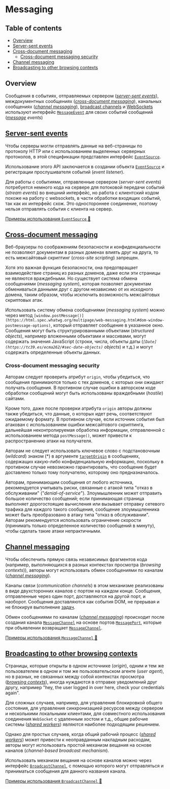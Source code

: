 # Messaging

## Table of contents

- [Overview](#overview)
- [Server-sent events](#server-sent-events)
- [Cross-document messaging](#cross-document-messaging)
  - [Cross-document messaging security](#cross-document-messaging-security)
- [Channel messaging](#channel-messaging)
- [Broadcasting to other browsing contexts](#broadcasting-to-other-browsing-contexts)

## Overview

Сообщения в событиях, отправляемых сервером ([*server-sent events*](https://html.spec.whatwg.org/multipage/server-sent-events.html#server-sent-events)), междокументных сообщениях ([*cross-document messaging*](https://html.spec.whatwg.org/multipage/web-messaging.html#web-messaging)), канальных сообщениях ([*channel messaging*](https://html.spec.whatwg.org/multipage/web-messaging.html#channel-messaging)), [broadcast channels](https://html.spec.whatwg.org/multipage/web-messaging.html#broadcasting-to-other-browsing-contexts) и [WebSockets](https://websockets.spec.whatwg.org/) используют интерфейс [`MessageEvent`](https://html.spec.whatwg.org/multipage/comms.html#messageevent) для своих событий сообщений (*[message](https://html.spec.whatwg.org/multipage/indices.html#event-message) events*)

## [Server-sent events](https://html.spec.whatwg.org/multipage/server-sent-events.html#server-sent-events)

Чтобы серверы могли отправлять данные на веб-страницы по протоколу HTTP или с использованием выделенных серверных протоколов, в этой спецификации представлен интерфейс [`EventSource`](https://html.spec.whatwg.org/multipage/server-sent-events.html#eventsource).

Использование этого API заключается в создании объекта [`EventSource`](https://html.spec.whatwg.org/multipage/server-sent-events.html#eventsource) и регистрации прослушивателя событий (*event listener*).

Для работы с событиями, отправленные сервером (*server-sent events*) потребуется немного кода на сервере для потоковой передачи событий (*stream events*) во внешний интерфейс, но работа с клиентский кодом похоже на работу с websockets, в части обработки входящих событий, так как их интерфейс схож. Это одностороннее соединение, поэтому нельзя отправлять события с клиента на сервер.

[Примеры использования `EventSource` 📂](./examples/example-server-send-event.md)

## [Cross-document messaging](https://html.spec.whatwg.org/multipage/web-messaging.html#web-messaging)

Веб-браузеры по соображениям безопасности и конфиденциальности не позволяют документам в разных доменах влиять друг на друга, то есть межсайтовый скриптинг (*cross-site scripting*) запрещен.

Хотя это важная функция безопасности, она предотвращает взаимодействие страниц из разных доменов, даже если эти страницы не являются враждебными. Но существует система обмена сообщениями (*messaging system*), которая позволяет документам обмениваться данными друг с другом независимо от их исходного домена, таким образом, чтобы исключить возможность межсайтовых скриптовых атак.

Использовать систему обмена сообщениями (*messaging system*) можно через метод `[window.postMessage()](https://html.spec.whatwg.org/multipage/web-messaging.html#dom-window-postmessage-options)`, который отправляет сообщение в указанное окно. Сообщения могут быть структурированными объектами (*structured objects*), например вложенными объектами и массивами, могут содержать значения JavaScript (строки, числа, объекты даты (*`[Date](https://tc39.es/ecma262/#sec-date-objects)` objects*) и т.д.) и могут содержать определенные объекты данных.

### Cross-document messaging security

Авторам следует проверить атрибут `origin`, чтобы убедиться, что сообщения принимаются только с тех доменов, с которых они ожидают получать сообщения. В противном случае ошибки в авторском коде обработки сообщений могут быть использованы враждебными (*hostile*) сайтами.

Кроме того, даже после проверки атрибута `origin` авторы должны также убедиться, что данные, о которых идет речь, соответствуют ожидаемому формату. В противном случае, если источник события был атакован с использованием ошибки межсайтового скриптинга, дальнейшая неконтролируемая обработка информации, отправленной с использованием метода `postMessage()`, может привести к распространению атаки на получателя.

Авторам не следует использовать ключевое слово с подстановочным (*wildcard*) знаком (*) в аргументе [`targetOrigin`](https://html.spec.whatwg.org/multipage/web-messaging.html#dom-window-postmessage) в сообщениях, содержащих какую-либо конфиденциальную информацию, поскольку в противном случае невозможно гарантировать, что сообщение будет доставлено только тому получателю, которому оно предназначалось.

Авторам, принимающим сообщения от любого источника, рекомендуется учитывать риски, связанные с атакой типа "отказ в обслуживании" ("*denial-of-service*"). Злоумышленник может отправить большое количество сообщений; если принимающая страница выполняет дорогостоящие вычисления или вызывает отправку сетевого трафика для каждого такого сообщения, сообщение злоумышленника может быть преобразовано в атаку типа "отказ в обслуживании". Авторам рекомендуется использовать ограничение скорости (принимать только определенное количество сообщений в минуту), чтобы сделать такие атаки непрактичными.

## [Channel messaging](https://html.spec.whatwg.org/multipage/web-messaging.html#channel-messaging)

Чтобы обеспечить прямую связь независимых фрагментов кода (например, выполняющихся в разных контекстах просмотра (*browsing contexts*)), авторы могут использовать обмен сообщениями по каналам ([*channel messaging*](https://html.spec.whatwg.org/multipage/web-messaging.html#channel-messaging)).

Каналы связи (*communication channels*) в этом механизме реализованы в виде двухсторонних каналов с портом на каждом конце. Сообщения, отправленные через один порт, доставляются на другой порт, и наоборот. Сообщения доставляются как события DOM, не прерывая и не блокируя выполнение [задач](https://html.spec.whatwg.org/multipage/webappapis.html#concept-task).

Обмен сообщениями по каналам ([*channel messaging*](https://html.spec.whatwg.org/multipage/web-messaging.html#channel-messaging)) происходит после создания канала [`MessageChannel`](https://html.spec.whatwg.org/multipage/web-messaging.html#messagechannel) на основе портов [`MessagePort`](https://html.spec.whatwg.org/multipage/web-messaging.html#messageport), которые при объявлении возвращает [`MessageChannel`](https://html.spec.whatwg.org/multipage/web-messaging.html#messagechannel).

[Примеры использования `MessageChannel` 📂](./examples/example-channel-messaging.md)

## [Broadcasting to other browsing contexts](https://html.spec.whatwg.org/multipage/web-messaging.html#broadcasting-to-other-browsing-contexts)

Страницы, которые открыты в одном источнике (*origin*), одним и тем же пользователем в одном и том же пользовательском агенте (*user agent*), но в разных, не связанных между собой контекстах просмотра ([*browsing contexts*](https://html.spec.whatwg.org/multipage/document-sequences.html#browsing-context)), иногда нуждаются в отправке уведомлений друг другу, например "hey, the user logged in over here, check your credentials again".

Для сложных случаев, например, для управления блокировкой общего состояния, для управления синхронизацией ресурсов между сервером и несколькими локальными клиентами, для совместного использования соединения `WebSocket` с удаленным хостом и т.д., общие рабочие системы ([*shared workers*](https://html.spec.whatwg.org/multipage/workers.html#sharedworker)) являются наиболее подходящим решением.

Однако для простых случаев, когда общий рабочий процесс ([*shared workers*](https://html.spec.whatwg.org/multipage/workers.html#sharedworker)) может привести к неоправданным накладным расходам, авторы могут использовать простой механизм вещания на основе каналов (*channel-based broadcast mechanism*).

Использовать механизм вещания на основе каналов можно через интерфейс [`BroadcastChannel`](https://html.spec.whatwg.org/multipage/web-messaging.html#broadcastchannel), с помощью которого могут отправляться и приниматься сообщения для данного названия канала.

[Примеры использования `BroadcastChannel` 📂](./examples/example-broadcast-channel.md)
